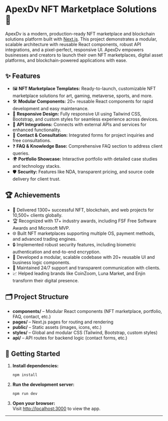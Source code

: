 # ApexDv NFT Marketplace Solutions 🚀

ApexDv is a modern, production-ready NFT marketplace and blockchain solutions platform built with [Next.js](https://nextjs.org/). This project demonstrates a modular, scalable architecture with reusable React components, robust API integrations, and a pixel-perfect, responsive UI. ApexDv empowers businesses and creators to launch their own NFT marketplaces, digital asset platforms, and blockchain-powered applications with ease.

## ✨ Features

- 🖼️ **NFT Marketplace Templates:** Ready-to-launch, customizable NFT marketplace solutions for art, gaming, metaverse, sports, and more.
- 🛠️ **Modular Components:** 20+ reusable React components for rapid development and easy maintenance.
- 📱 **Responsive Design:** Fully responsive UI using Tailwind CSS, Bootstrap, and custom styles for seamless experience across devices.
- 🔗 **API Integrations:** Connects with external APIs and services for enhanced functionality.
- 💬 **Contact & Consultation:** Integrated forms for project inquiries and free consultations.
- ❓ **FAQ & Knowledge Base:** Comprehensive FAQ section to address client queries.
- 🌍 **Portfolio Showcase:** Interactive portfolio with detailed case studies and technology stacks.
- 🛡️ **Security:** Features like NDA, transparent pricing, and source code delivery for client trust.

## 🏆 Achievements

- 🚀 Delivered 1300+ successful NFT, blockchain, and web projects for 10,500+ clients globally.
- 🏆 Recognized with 17+ industry awards, including FSF Free Software Awards and Microsoft MVP.
- 🌐 Built NFT marketplaces supporting multiple OS, payment methods, and advanced trading engines.
- 🔒 Implemented robust security features, including biometric authentication and end-to-end encryption.
- 🧩 Developed a modular, scalable codebase with 20+ reusable UI and business logic components.
- 💬 Maintained 24/7 support and transparent communication with clients.
- 📈 Helped leading brands like CoinZoom, Luna Market, and Enjin transform their digital presence.

## 🗂️ Project Structure

- **components/** – Modular React components (NFT marketplace, portfolio, FAQ, contact, etc.)
- **pages/** – Next.js pages for routing and rendering
- **public/** – Static assets (images, icons, etc.)
- **styles/** – Global and modular CSS (Tailwind, Bootstrap, custom styles)
- **api/** – API routes for backend logic (contact forms, etc.)

## 🚀 Getting Started

1. **Install dependencies:**
   ```bash
   npm install
   ```

2. **Run the development server:**
   ```bash
   npm run dev
   ```

3. **Open your browser:**  
   Visit [http://localhost:3000](http://localhost:3000) to view the app.

---
